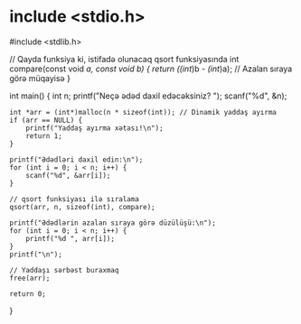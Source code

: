 # include <stdio.h>
#include <stdlib.h>

// Qayda funksiya ki, istifadə olunacaq qsort funksiyasında
int compare(const void *a, const void *b) {
    return (*(int*)b - *(int*)a); // Azalan sıraya görə müqayisə
}

int main() {
    int n;
    printf("Neçə ədəd daxil edəcəksiniz? ");
    scanf("%d", &n);

    int *arr = (int*)malloc(n * sizeof(int)); // Dinamik yaddaş ayırma
    if (arr == NULL) {
        printf("Yaddaş ayırma xətası!\n");
        return 1;
    }

    printf("Ədədləri daxil edin:\n");
    for (int i = 0; i < n; i++) {
        scanf("%d", &arr[i]);
    }

    // qsort funksiyası ilə sıralama
    qsort(arr, n, sizeof(int), compare);

    printf("Ədədlərin azalan sıraya görə düzülüşü:\n");
    for (int i = 0; i < n; i++) {
        printf("%d ", arr[i]);
    }
    printf("\n");

    // Yaddaşı sərbəst buraxmaq
    free(arr);

    return 0;
}
